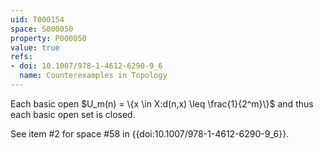 ```yaml
---
uid: T000154
space: S000050
property: P000050
value: true
refs:
- doi: 10.1007/978-1-4612-6290-9_6
  name: Counterexamples in Topology
---
```


Each basic open $U_m(n) = \{x \in X:d(n,x) \leq \frac{1}{2^m}\}$ and thus each basic open set is closed.

See item #2 for space #58 in {{doi:10.1007/978-1-4612-6290-9_6}}.
